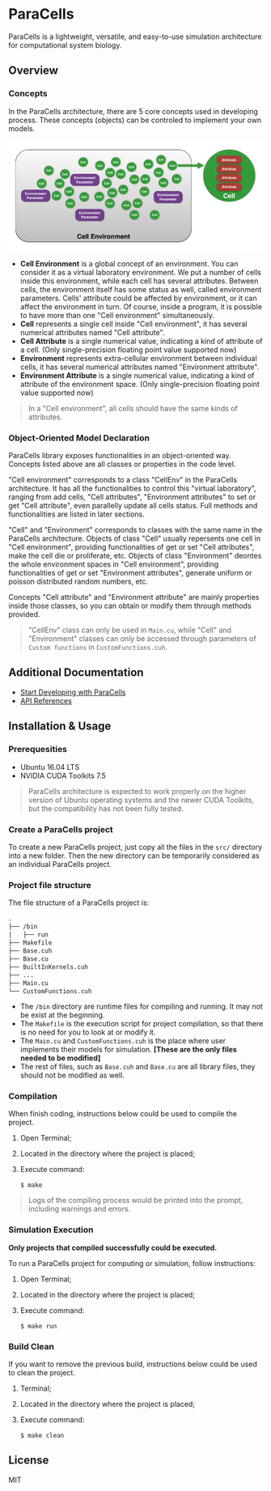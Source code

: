 # ParaCells

ParaCells is a lightweight, versatile, and easy-to-use simulation architecture for computational system biology.

## Overview

### Concepts

In the ParaCells architecture, there are 5 core concepts used in developing process. These concepts (objects) can be controled to implement your own models.

![](doc/img/concept.png)

* **Cell Environment** is a global concept of an environment. You can consider it as a virtual laboratory environment. We put a number of cells inside this environment, while each cell has several attributes. Between cells, the environment itself has some status as well, called environment parameters. Cells' attribute could be affected by environment, or it can affect the environment in turn. Of course, inside a program, it is possible to have more than one "Cell environment" simultaneously.
* **Cell** represents a single cell inside "Cell environment", it has several numerical attributes named "Cell attribute".
* **Cell Attribute** is a single numerical value, indicating a kind of attribute of a cell. (Only single-precision floating point value supported now)
* **Environment** represents extra-cellular environment between individual cells, it has several numerical attributes named "Environment attribute".
* **Environment Attribute** is a single numerical value, indicating a kind of attribute of the environment space. (Only single-precision floating point value supported now)

> In a "Cell environment", all cells should have the same kinds of attributes.

### Object-Oriented Model Declaration

ParaCells library exposes functionalities in an object-oriented way. Concepts listed above are all classes or properties in the code level.

"Cell environment" corresponds to a class "CellEnv" in the ParaCells architecture. It has all the functionalities to control this "virtual laboratory", ranging from add cells, "Cell attributes", "Environment attributes" to set or get "Cell attribute", even parallelly update all cells status. Full methods and functionalities are listed in later sections.

"Cell" and "Environment" corresponds to classes with the same name in the ParaCells architecture. Objects of class "Cell" usually repersents one cell in "Cell environment", providing functionalities of get or set "Cell attributes", make the cell die or proliferate, etc. Objects of class "Environment" deontes the whole environment spaces in "Cell environment", providing functionalities of get or set "Environment attributes", generate uniform or poisson distributed random numbers, etc.

Concepts "Cell attribute" and "Environment attribute" are mainly properties inside those classes, so you can obtain or modify them through methods provided.

> "CellEnv" class can only be used in ```Main.cu```, while "Cell" and "Environment" classes can only be accessed through parameters of ```Custom functions``` in ```CustomFunctions.cuh```.

## Additional Documentation

* [Start Developing with ParaCells](doc/start_developing_with_ParaCells.md)
* [API References](doc/api_references.md)

## Installation & Usage

### Prerequesities

* Ubuntu 16.04 LTS
* NVIDIA CUDA Toolkits 7.5

> ParaCells architecture is expected to work properly on the higher version of Ubuntu operating systems and the newer CUDA Toolkits, but the compatibility has not been fully tested.

### Create a ParaCells project

To create a new ParaCells project, just copy all the files in the ```src/``` directory into a new folder.
Then the new directory can be temporarily considered as an individual ParaCells project.

### Project file structure

The file structure of a ParaCells project is:

```
.
├── /bin
|   ├── run
├── Makefile
├── Base.cuh
├── Base.cu
├── BuiltInKernels.cuh
├── ...
├── Main.cu
└── CustomFunctions.cuh
```

* The ```/bin``` directory are runtime files for compiling and running. It may not be exist at the beginning.
* The ```Makefile``` is the execution script for project compilation, so that there is no need for you to look at or modify it.
* The ```Main.cu``` and ```CustomFunctions.cuh``` is the place where user implements their models for simulation. **[These are the only files needed to be modified]**
* The rest of files, such as ```Base.cuh``` and ```Base.cu``` are all library files, they should not be modified as well.

### Compilation

When finish coding, instructions below could be used to compile the project.

1. Open Terminal;
2. Located in the directory where the project is placed;
3. Execute command:

	```
	$ make
	```

> Logs of the compiling process would be printed into the prompt, including warnings and errors.

### Simulation Execution

**Only projects that compiled successfully could be executed.**

To run a ParaCells project for computing or simulation, follow instructions:

1. Open Terminal;
2. Located in the directory where the project is placed;
3. Execute command:

	```
	$ make run
	```

### Build Clean

If you want to remove the previous build, instructions below could be used to clean the project.

1. Terminal;
2. Located in the directory where the project is placed;
3. Execute command:

	```
	$ make clean
	```

## License

MIT